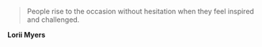>People rise to the occasion without hesitation when they feel inspired and challenged.

**Lorii Myers**